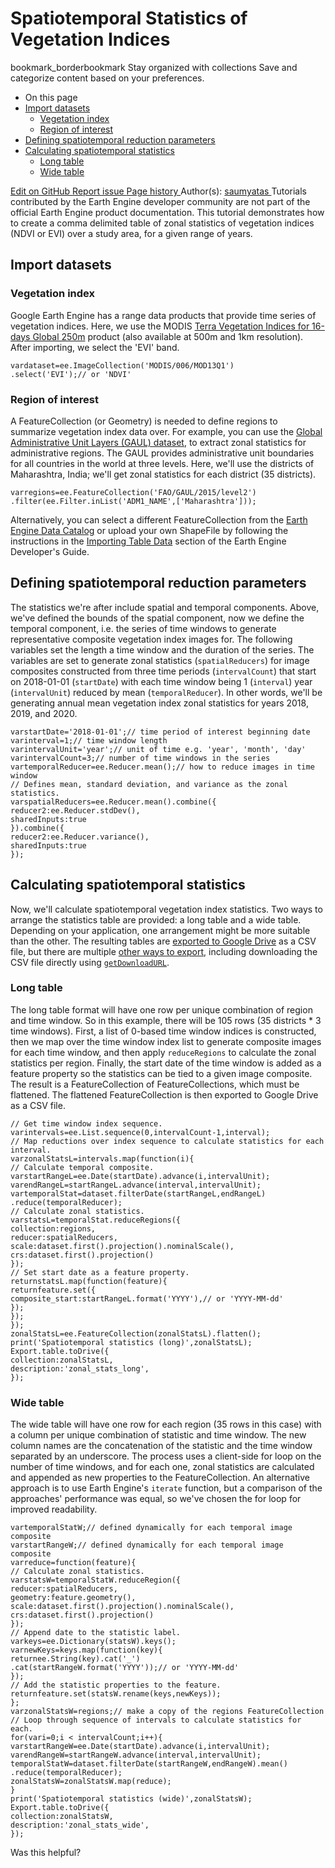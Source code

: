  
#  Spatiotemporal Statistics of Vegetation Indices 
bookmark_borderbookmark Stay organized with collections  Save and categorize content based on your preferences.
  * On this page
  * [Import datasets](https://developers.google.com/earth-engine/tutorials/community/spatiotemporal-image-statistics#import_datasets)
    * [Vegetation index](https://developers.google.com/earth-engine/tutorials/community/spatiotemporal-image-statistics#vegetation_index)
    * [Region of interest](https://developers.google.com/earth-engine/tutorials/community/spatiotemporal-image-statistics#region_of_interest)
  * [Defining spatiotemporal reduction parameters](https://developers.google.com/earth-engine/tutorials/community/spatiotemporal-image-statistics#defining_spatiotemporal_reduction_parameters)
  * [Calculating spatiotemporal statistics](https://developers.google.com/earth-engine/tutorials/community/spatiotemporal-image-statistics#calculating_spatiotemporal_statistics)
    * [Long table](https://developers.google.com/earth-engine/tutorials/community/spatiotemporal-image-statistics#long_table)
    * [Wide table](https://developers.google.com/earth-engine/tutorials/community/spatiotemporal-image-statistics#wide_table)


[ Edit on GitHub ](https://github.com/google/earthengine-community/edit/master/tutorials/spatiotemporal-image-statistics/index.md "Contribute to this article on GitHub.")
[ Report issue ](https://github.com/google/earthengine-community/issues/new?title=Issue%20with%20tutorials/spatiotemporal-image-statistics/index.md&body=Issue%20Description "Report an issue with this article on GitHub.")
[ Page history ](https://github.com/google/earthengine-community/commits/master/tutorials/spatiotemporal-image-statistics/index.md "View changes to this article over time.")
Author(s): [ saumyatas ](https://github.com/saumyatas "View the profile for saumyatas on GitHub")
Tutorials contributed by the Earth Engine developer community are not part of the official Earth Engine product documentation. 
This tutorial demonstrates how to create a comma delimited table of zonal statistics of vegetation indices (NDVI or EVI) over a study area, for a given range of years. 
## Import datasets
### Vegetation index
Google Earth Engine has a range data products that provide time series of vegetation indices. Here, we use the MODIS [Terra Vegetation Indices for 16-days Global 250m](https://developers.google.com/earth-engine/datasets/catalog/MODIS_006_MOD13Q1) product (also available at 500m and 1km resolution). After importing, we select the 'EVI' band.
```
vardataset=ee.ImageCollection('MODIS/006/MOD13Q1')
.select('EVI');// or 'NDVI'

```

### Region of interest
A FeatureCollection (or Geometry) is needed to define regions to summarize vegetation index data over. For example, you can use the [Global Administrative Unit Layers (GAUL) dataset](https://developers.google.com/earth-engine/datasets/catalog/FAO_GAUL_2015_level2?hl=en), to extract zonal statistics for administrative regions. The GAUL provides administrative unit boundaries for all countries in the world at three levels. Here, we'll use the districts of Maharashtra, India; we'll get zonal statistics for each district (35 districts).
```
varregions=ee.FeatureCollection('FAO/GAUL/2015/level2')
.filter(ee.Filter.inList('ADM1_NAME',['Maharashtra']));

```

Alternatively, you can select a different FeatureCollection from the [Earth Engine Data Catalog](https://developers.google.com/earth-engine/datasets) or upload your own ShapeFile by following the instructions in the [Importing Table Data](https://developers.google.com/earth-engine/guides/table_upload) section of the Earth Engine Developer's Guide.
## Defining spatiotemporal reduction parameters
The statistics we're after include spatial and temporal components. Above, we've defined the bounds of the spatial component, now we define the temporal component, i.e. the series of time windows to generate representative composite vegetation index images for. The following variables set the length a time window and the duration of the series.
The variables are set to generate zonal statistics (`spatialReducers`) for image composites constructed from three time periods (`intervalCount`) that start on 2018-01-01 (`startDate`) with each time window being 1 (`interval`) year (`intervalUnit`) reduced by mean (`temporalReducer`). In other words, we'll be generating annual mean vegetation index zonal statistics for years 2018, 2019, and 2020.
```
varstartDate='2018-01-01';// time period of interest beginning date
varinterval=1;// time window length
varintervalUnit='year';// unit of time e.g. 'year', 'month', 'day'
varintervalCount=3;// number of time windows in the series
vartemporalReducer=ee.Reducer.mean();// how to reduce images in time window
// Defines mean, standard deviation, and variance as the zonal statistics.
varspatialReducers=ee.Reducer.mean().combine({
reducer2:ee.Reducer.stdDev(),
sharedInputs:true
}).combine({
reducer2:ee.Reducer.variance(),
sharedInputs:true
});

```

## Calculating spatiotemporal statistics
Now, we'll calculate spatiotemporal vegetation index statistics. Two ways to arrange the statistics table are provided: a long table and a wide table. Depending on your application, one arrangement might be more suitable than the other. The resulting tables are [exported to Google Drive](https://developers.google.com/earth-engine/guides/exporting#to-drive) as a CSV file, but there are multiple [other ways to export](https://developers.google.com/earth-engine/guides/exporting#exporting-tables-and-vector-data), including downloading the CSV file directly using [`getDownloadURL`](https://developers.google.com/earth-engine/apidocs/ee-featurecollection-getdownloadurl).
### Long table
The long table format will have one row per unique combination of region and time window. So in this example, there will be 105 rows (35 districts * 3 time windows). First, a list of 0-based time window indices is constructed, then we map over the time window index list to generate composite images for each time window, and then apply `reduceRegions` to calculate the zonal statistics per region. Finally, the start date of the time window is added as a feature property so the statistics can be tied to a given image composite. The result is a FeatureCollection of FeatureCollections, which must be flattened. The flattened FeatureCollection is then exported to Google Drive as a CSV file.
```
// Get time window index sequence.
varintervals=ee.List.sequence(0,intervalCount-1,interval);
// Map reductions over index sequence to calculate statistics for each interval.
varzonalStatsL=intervals.map(function(i){
// Calculate temporal composite.
varstartRangeL=ee.Date(startDate).advance(i,intervalUnit);
varendRangeL=startRangeL.advance(interval,intervalUnit);
vartemporalStat=dataset.filterDate(startRangeL,endRangeL)
.reduce(temporalReducer);
// Calculate zonal statistics.
varstatsL=temporalStat.reduceRegions({
collection:regions,
reducer:spatialReducers,
scale:dataset.first().projection().nominalScale(),
crs:dataset.first().projection()
});
// Set start date as a feature property.
returnstatsL.map(function(feature){
returnfeature.set({
composite_start:startRangeL.format('YYYY'),// or 'YYYY-MM-dd'
});
});
});
zonalStatsL=ee.FeatureCollection(zonalStatsL).flatten();
print('Spatiotemporal statistics (long)',zonalStatsL);
Export.table.toDrive({
collection:zonalStatsL,
description:'zonal_stats_long',
});

```

### Wide table
The wide table will have one row for each region (35 rows in this case) with a column per unique combination of statistic and time window. The new column names are the concatenation of the statistic and the time window separated by an underscore. The process uses a client-side for loop on the number of time windows, and for each one, zonal statistics are calculated and appended as new properties to the FeatureCollection. An alternative approach is to use Earth Engine's `iterate` function, but a comparison of the approaches' performance was equal, so we've chosen the for loop for improved readability.
```
vartemporalStatW;// defined dynamically for each temporal image composite
varstartRangeW;// defined dynamically for each temporal image composite
varreduce=function(feature){
// Calculate zonal statistics.
varstatsW=temporalStatW.reduceRegion({
reducer:spatialReducers,
geometry:feature.geometry(),
scale:dataset.first().projection().nominalScale(),
crs:dataset.first().projection()
});
// Append date to the statistic label.
varkeys=ee.Dictionary(statsW).keys();
varnewKeys=keys.map(function(key){
returnee.String(key).cat('_')
.cat(startRangeW.format('YYYY'));// or 'YYYY-MM-dd'
});
// Add the statistic properties to the feature.
returnfeature.set(statsW.rename(keys,newKeys));
};
varzonalStatsW=regions;// make a copy of the regions FeatureCollection
// Loop through sequence of intervals to calculate statistics for each.
for(vari=0;i < intervalCount;i++){
varstartRangeW=ee.Date(startDate).advance(i,intervalUnit);
varendRangeW=startRangeW.advance(interval,intervalUnit);
temporalStatW=dataset.filterDate(startRangeW,endRangeW).mean()
.reduce(temporalReducer);
zonalStatsW=zonalStatsW.map(reduce);
}
print('Spatiotemporal statistics (wide)',zonalStatsW);
Export.table.toDrive({
collection:zonalStatsW,
description:'zonal_stats_wide',
});

```

Was this helpful?
